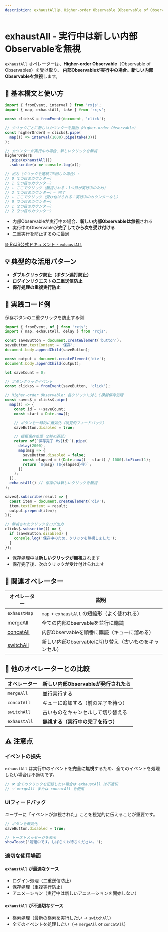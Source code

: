 ```yaml
---
description: exhaustAllは、Higher-order Observable（Observable of Observables）を受け取り、内部Observableが実行中の場合は新しいものを無視するオペレーターです。
---
```


# exhaustAll - 実行中は新しい内部Observableを無視

`exhaustAll` オペレーターは、**Higher-order Observable**（Observable of Observables）を受け取り、
**内部Observableが実行中の場合、新しい内部Observableを無視**します。

## 🔰 基本構文と使い方

```ts
import { fromEvent, interval } from 'rxjs';
import { map, exhaustAll, take } from 'rxjs';

const clicks$ = fromEvent(document, 'click');

// クリックごとに新しいカウンターを開始（Higher-order Observable）
const higherOrder$ = clicks$.pipe(
  map(() => interval(1000).pipe(take(3)))
);

// カウンターが実行中の場合、新しいクリックを無視
higherOrder$
  .pipe(exhaustAll())
  .subscribe(x => console.log(x));

// 出力（クリックを連続で3回した場合）:
// 0（1つ目のカウンター）
// 1（1つ目のカウンター）
// ← ここでクリック（無視される：1つ目が実行中のため）
// 2（1つ目のカウンター）← 完了
// ← ここでクリック（受け付けられる：実行中のカウンターなし）
// 0（2つ目のカウンター）
// 1（2つ目のカウンター）
// 2（2つ目のカウンター）
```

- 内部Observableが実行中の場合、**新しい内部Observableは無視**される
- 実行中のObservableが**完了してから次を受け付ける**
- 二重実行を防止するのに最適

[🌐 RxJS公式ドキュメント - `exhaustAll`](https://rxjs.dev/api/index/function/exhaustAll)

## 💡 典型的な活用パターン

- **ダブルクリック防止（ボタン連打防止）**
- **ログインリクエストの二重送信防止**
- **保存処理の重複実行防止**

## 🧠 実践コード例

保存ボタンの二重クリックを防止する例

```ts
import { fromEvent, of } from 'rxjs';
import { map, exhaustAll, delay } from 'rxjs';

const saveButton = document.createElement('button');
saveButton.textContent = '保存';
document.body.appendChild(saveButton);

const output = document.createElement('div');
document.body.appendChild(output);

let saveCount = 0;

// ボタンクリックイベント
const clicks$ = fromEvent(saveButton, 'click');

// Higher-order Observable: 各クリックに対して模擬保存処理
const saves$ = clicks$.pipe(
  map(() => {
    const id = ++saveCount;
    const start = Date.now();

    // ボタンを一時的に無効化（視覚的フィードバック）
    saveButton.disabled = true;

    // 模擬保存処理（2秒の遅延）
    return of(`保存完了 #${id}`).pipe(
      delay(2000),
      map(msg => {
        saveButton.disabled = false;
        const elapsed = ((Date.now() - start) / 1000).toFixed(1);
        return `${msg} (${elapsed}秒)`;
      })
    );
  }),
  exhaustAll() // 保存中は新しいクリックを無視
);

saves$.subscribe(result => {
  const item = document.createElement('div');
  item.textContent = result;
  output.prepend(item);
});

// 無視されたクリックをログ出力
clicks$.subscribe(() => {
  if (saveButton.disabled) {
    console.log('保存中のため、クリックを無視しました');
  }
});
```

- 保存処理中は**新しいクリックが無視**されます
- 保存完了後、次のクリックが受け付けられます

## 🔄 関連オペレーター

| オペレーター | 説明 |
|---|---|
| `exhaustMap` | `map` + `exhaustAll` の短縮形（よく使われる） |
| [mergeAll](./mergeAll) | 全ての内部Observableを並行に購読 |
| [concatAll](./concatAll) | 内部Observableを順番に購読（キューに溜める） |
| [switchAll](./switchAll) | 新しい内部Observableに切り替え（古いものをキャンセル） |

## 🔄 他のオペレーターとの比較

| オペレーター | 新しい内部Observableが発行されたら |
|---|---|
| `mergeAll` | 並行実行する |
| `concatAll` | キューに追加する（前の完了を待つ） |
| `switchAll` | 古いものをキャンセルして切り替える |
| `exhaustAll` | **無視する（実行中の完了を待つ）** |

## ⚠️ 注意点

### イベントの損失

`exhaustAll` は実行中のイベントを**完全に無視**するため、全てのイベントを処理したい場合は不適切です。

```ts
// ❌ 全てのクリックを記録したい場合は exhaustAll は不適切
// ✅ mergeAll または concatAll を使用
```

### UIフィードバック

ユーザーに「イベントが無視された」ことを視覚的に伝えることが重要です。

```ts
// ボタンを無効化
saveButton.disabled = true;

// トーストメッセージを表示
showToast('処理中です。しばらくお待ちください。');
```

### 適切な使用場面

#### `exhaustAll` が最適なケース
- ログイン処理（二重送信防止）
- 保存処理（重複実行防止）
- アニメーション（実行中は新しいアニメーションを開始しない）

#### `exhaustAll` が不適切なケース
- 検索処理（最新の検索を実行したい → `switchAll`）
- 全てのイベントを処理したい（→ `mergeAll` or `concatAll`）
